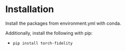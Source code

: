 # Installation

Install the packages from environment.yml with conda.

Additionally, install the following with pip:
 - `pip install torch-fidelity`